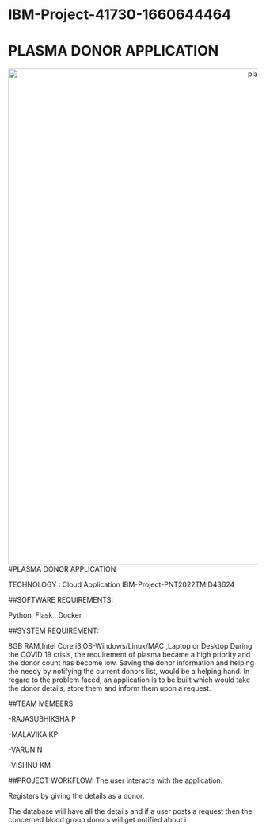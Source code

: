 # IBM-Project-41730-1660644464
<h1>PLASMA DONOR APPLICATION</h1>
<center>
    <img style=width:1000px src="https://repository-images.githubusercontent.com/275387860/eb497480-0642-11eb-9aa3-ffdbb0e84246" alt="plasma"></center>
#PLASMA DONOR APPLICATION

TECHNOLOGY : Cloud Application 
IBM-Project-PNT2022TMID43624

##SOFTWARE REQUIREMENTS:

Python, Flask , Docker

##SYSTEM REQUIREMENT:

8GB RAM,Intel Core i3,OS-Windows/Linux/MAC ,Laptop or Desktop
During the COVID 19 crisis, the requirement of plasma became a high priority and the donor count has become low. 
Saving the donor information and helping the needy by notifying the current donors list, would be a helping hand.
In regard to the problem faced, an application is to be built which would take the donor details, 
store them and inform them upon a request.

##TEAM MEMBERS

-RAJASUBHIKSHA P

-MALAVIKA KP

-VARUN N

-VISHNU KM


##PROJECT WORKFLOW:
The user interacts with the application.

Registers by giving the details as a donor.

The database will have all the details and if a user posts a request then the concerned blood group donors will get notified about i
